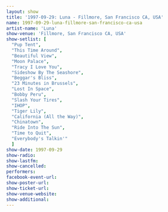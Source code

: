 ```yaml
---
layout: show
title: '1997-09-29: Luna - Fillmore, San Francisco CA, USA'
name: 1997-09-29-luna-fillmore-san-francisco-ca-usa
artist-name: 'Luna'
show-venue: 'Fillmore, San Francisco CA, USA'
show-setlist: [
  "Pup Tent",
  "This Time Around",
  "Beautiful View",
  "Moon Palace",
  "Tracy I Love You",
  "Sideshow By The Seashore",
  "Beggar's Bliss",
  "23 Minutes in Brussels",
  "Lost In Space",
  "Bobby Peru",
  "Slash Your Tires",
  "IHOP",
  "Tiger Lily",
  "California (All the Way)",
  "Chinatown",
  "Ride Into The Sun",
  "Time to Quit",
  "Everybody's Talkin'"
  ]
show-date: 1997-09-29
show-radio: 
show-lastfm: 
show-cancelled: 
performers: 
facebook-event-url: 
show-poster-url: 
show-ticket-url: 
show-venue-website: 
show-additional: 
---
```


